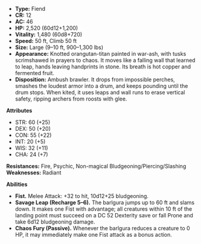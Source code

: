 - **Type:** Fiend
- **CR:** 12
- **AC:** 46
- **HP:** 2,520 (60d12+1,200)
- **Vitality:** 1,480 (60d8+720)
- **Speed:** 50 ft, Climb 50 ft
- **Size:** Large (9–10 ft, 900–1,300 lbs)
- **Appearance:** Knotted orangutan-titan painted in war-ash, with tusks scrimshawed in prayers to chaos. It moves like a falling wall that learned to leap, hands leaving handprints in stone. Its breath is hot copper and fermented fruit.
- **Disposition:** Ambush brawler. It drops from impossible perches, smashes the loudest armor into a drum, and keeps pounding until the drum stops. When kited, it uses leaps and wall runs to erase vertical safety, ripping archers from roosts with glee.

**Attributes**
- STR: 60 (+25)    
- DEX: 50 (+20)
- CON: 55 (+22)
- INT: 20 (+5)
- WIS: 32 (+11)
- CHA: 24 (+7)

**Resistances:** Fire, Psychic, Non-magical Bludgeoning/Piercing/Slashing  
**Weaknesses:** Radiant

**Abilities**
- **Fist.** Melee Attack: +32 to hit, 10d12+25 bludgeoning.
- **Savage Leap (Recharge 5–6).** The barlgura jumps up to 60 ft and slams down. It makes one Fist with advantage; all creatures within 10 ft of the landing point must succeed on a DC 52 Dexterity save or fall Prone and take 6d12 bludgeoning damage.
- **Chaos Fury (Passive).** Whenever the barlgura reduces a creature to 0 HP, it may immediately make one Fist attack as a bonus action.